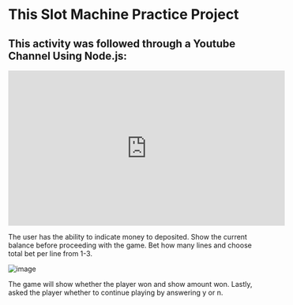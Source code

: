 
# This Slot Machine Practice Project 

## This activity was followed through a Youtube Channel Using Node.js: 
<iframe width="560" height="315" src="https://www.youtube.com/embed/E3XxeE7NF30?si=mUTprCQPkFJybNAf&amp;start=22" title="YouTube video player" frameborder="0" allow="accelerometer; autoplay; clipboard-write; encrypted-media; gyroscope; picture-in-picture; web-share" referrerpolicy="strict-origin-when-cross-origin" allowfullscreen></iframe>


The user has the ability to indicate money to deposited.
Show the current balance before proceeding with the game.
Bet how many lines and choose total bet per line from 1-3.

![image](https://github.com/dhonaobina/Slot-Machine-Practice-Project/assets/113093370/8277c6d1-2adf-4b9b-a136-94b61e121409)

The game will show whether the player won and show amount won.
Lastly, asked the player whether to continue playing by answering y or n.
 
